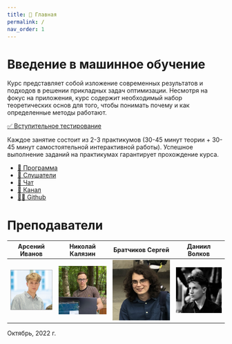 ```yaml
---
title: 🏡 Главная
permalink: /
nav_order: 1
---
```


# Введение в машинное обучение
Курс представляет собой изложение современных результатов и подходов в решении прикладных задач оптимизации. Несмотря на фокус на приложения, курс содержит необходимый набор теоретических основ для того, чтобы понимать почему и как определенные методы работают. 

[✅ Вступительное тестирование](/intro_test)

Каждое занятие состоит из 2-3 практикумов (30-45 минут теории + 30-45 минут самостоятельной интерактивной работы). Успешное выполнение заданий на практикумах гарантирует прохождение курса.

* [🚀 Программа](/program)
* [🧠 Слушатели](/students)
* [📧 Чат](https://t.me/+vEZLTQ9wWT44OTRi)
* [📧 Канал](https://t.me/+vEZLTQ9wWT44OTRi)
* [👨‍💻 Github](https://github.com/Arseny5/Arseny5.github.io)

# Преподаватели
Арсений Иванов | Николай Калязин | Братчиков Сергей | Даниил Волков
:-------------------------:|:-------------------------:|:-------------------------:|:-------------------------:
![](1.jpg "UI")  |  ![](2.jpg "UI")  |  ![](3.jpg "UI")  |  ![](4.jpg "UI")

Октябрь, 2022 г.
